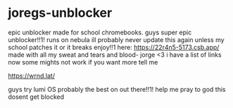 # joregs-unblocker
epic unblocker made for school chromebooks.
guys super epic unblocker!!1!
runs on nebula
ill probably never update this again unless my school patches it or it breaks
enjoy!!1
here: https://22r4n5-5173.csb.app/
made with all my sweat and tears and blood- jorge <3
i have a list of links now some mights not work if you want more tell me

https://wrnd.lat/

guys try lumi OS probably the best on out there!!1!
help me pray to god this dosent get blocked
